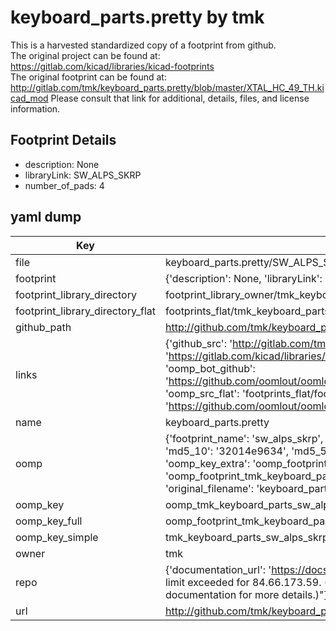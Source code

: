 # keyboard_parts.pretty by tmk  
This is a harvested standardized copy of a footprint from github.  
The original project can be found at:  
https://gitlab.com/kicad/libraries/kicad-footprints  
The original footprint can be found at:
http://gitlab.com/tmk/keyboard_parts.pretty/blob/master/XTAL_HC_49_TH.kicad_mod
Please consult that link for additional, details, files, and license information.  
## Footprint Details
* description: None  
* libraryLink: SW_ALPS_SKRP  
* number_of_pads: 4  
## yaml dump  
| Key | Value |  
| --- | --- |  
| file | keyboard_parts.pretty/SW_ALPS_SKRP.kicad_mod |  
| footprint | {'description': None, 'libraryLink': 'SW_ALPS_SKRP', 'number_of_pads': 4} |  
| footprint_library_directory | footprint_library_owner/tmk_keyboard_parts.pretty |  
| footprint_library_directory_flat | footprints_flat/tmk_keyboard_parts_sw_alps_skrp/working |  
| github_path | http://github.com/tmk/keyboard_parts.pretty/blob/master/SW_ALPS_SKRP.kicad_mod |  
| links | {'github_src': 'http://gitlab.com/tmk/keyboard_parts.pretty/blob/master/XTAL_HC_49_TH.kicad_mod', 'github_src_repo': 'https://gitlab.com/kicad/libraries/kicad-footprints', 'oomp_bot': 'footprints/tmk_keyboard_parts_sw_alps_skrp/working', 'oomp_bot_github': 'https://github.com/oomlout/oomlout_oomp_footprint_bot/tree/main/footprints/tmk_keyboard_parts_sw_alps_skrp/working', 'oomp_src_flat': 'footprints_flat/footprints_flat/tmk_keyboard_parts_sw_alps_skrp/working', 'oomp_src_flat_github': 'https://github.com/oomlout/oomlout_oomp_footprint_src/tree/main/footprints_flat/tmk_keyboard_parts_sw_alps_skrp/working'} |  
| name | keyboard_parts.pretty |  
| oomp | {'footprint_name': 'sw_alps_skrp', 'library_name': 'keyboard_parts', 'md5': '32014e9634844336c5938e58bcfaed7f', 'md5_10': '32014e9634', 'md5_5': '32014', 'md5_6': '32014e', 'oomp_key': 'oomp_tmk_keyboard_parts_sw_alps_skrp', 'oomp_key_extra': 'oomp_footprint_tmk_keyboard_parts_sw_alps_skrp', 'oomp_key_full': 'oomp_footprint_tmk_keyboard_parts_sw_alps_skrp_32014e', 'oomp_key_simple': 'tmk_keyboard_parts_sw_alps_skrp', 'original_filename': 'keyboard_parts.pretty/SW_ALPS_SKRP.kicad_mod', 'owner_name': 'tmk'} |  
| oomp_key | oomp_tmk_keyboard_parts_sw_alps_skrp |  
| oomp_key_full | oomp_footprint_tmk_keyboard_parts_sw_alps_skrp |  
| oomp_key_simple | tmk_keyboard_parts_sw_alps_skrp |  
| owner | tmk |  
| repo | {'documentation_url': 'https://docs.github.com/rest/overview/resources-in-the-rest-api#rate-limiting', 'message': "API rate limit exceeded for 84.66.173.59. (But here's the good news: Authenticated requests get a higher rate limit. Check out the documentation for more details.)"} |  
| url | http://github.com/tmk/keyboard_parts.pretty |  

